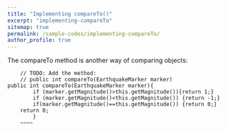 ```yaml
---
title: "Implementing compareTo()"
excerpt: "implementing-compareTo"
sitemap: true
permalink: /sample-codes/implementing-compareTo/
author_profile: true
---
```

The compareTo method is another way of comparing objects:


~~~~
	// TODO: Add the method:
	// public int compareTo(EarthquakeMarker marker)
public int compareTo(EarthquakeMarker marker){
		if (marker.getMagnitude()>this.getMagnitude()){return 1;}
		if (marker.getMagnitude()<this.getMagnitude()) {return -1;}
		if(marker.getMagnitude()==this.getMagnitude()) {return 0;}
	return 0;
		}
    ~~~~
